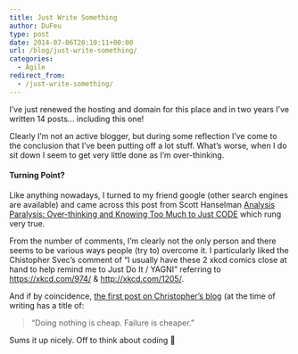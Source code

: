 ```yaml
---
title: Just Write Something
author: DuFeu
type: post
date: 2014-07-06T20:10:11+00:00
url: /blog/just-write-something/
categories:
  - Agile
redirect_from:
  - /just-write-something/
---
```


I&#8217;ve just renewed the hosting and domain for this place and in two years I&#8217;ve written 14 posts&#8230; including this one!

Clearly I&#8217;m not an active blogger, but during some reflection I&#8217;ve come to the conclusion that I&#8217;ve been putting off a lot stuff. What&#8217;s worse, when I do sit down I seem to get very little done as I&#8217;m over-thinking.

#### Turning Point?

Like anything nowadays, I turned to my friend google (other search engines are available) and came across this post from Scott Hanselman <a title="Analysis Paralysis: Over-thinking and Knowing Too Much to Just CODE" href="http://www.hanselman.com/blog/AnalysisParalysisOverthinkingAndKnowingTooMuchToJustCODE.aspx" target="_blank">Analysis Paralysis: Over-thinking and Knowing Too Much to Just CODE</a> which rung very true.

From the number of comments, I&#8217;m clearly not the only person and there seems to be various ways people (try to) overcome it. I particularly liked the Chistopher Svec&#8217;s comment of &#8220;I usually have these 2 xkcd comics close at hand to help remind me to Just Do It / YAGNI&#8221; referring to <a title="https://xkcd.com/974/" href="https://xkcd.com/974/" target="_blank">https://xkcd.com/974/</a> & <a title="http://xkcd.com/1205/" href="http://xkcd.com/1205/" target="_blank">http://xkcd.com/1205/</a>.

And if by coincidence, <a title="Doing nothing is cheap. Failure is cheaper." href="http://www.saidsvec.com/2014/05/09/doing-nothing-is-cheap-failure-is-cheaper/" target="_blank">the first post on Christopher&#8217;s blog</a> (at the time of writing has a title of:

> &#8220;Doing nothing is cheap. Failure is cheaper.&#8221;

Sums it up nicely. Off to think about coding 🙂

